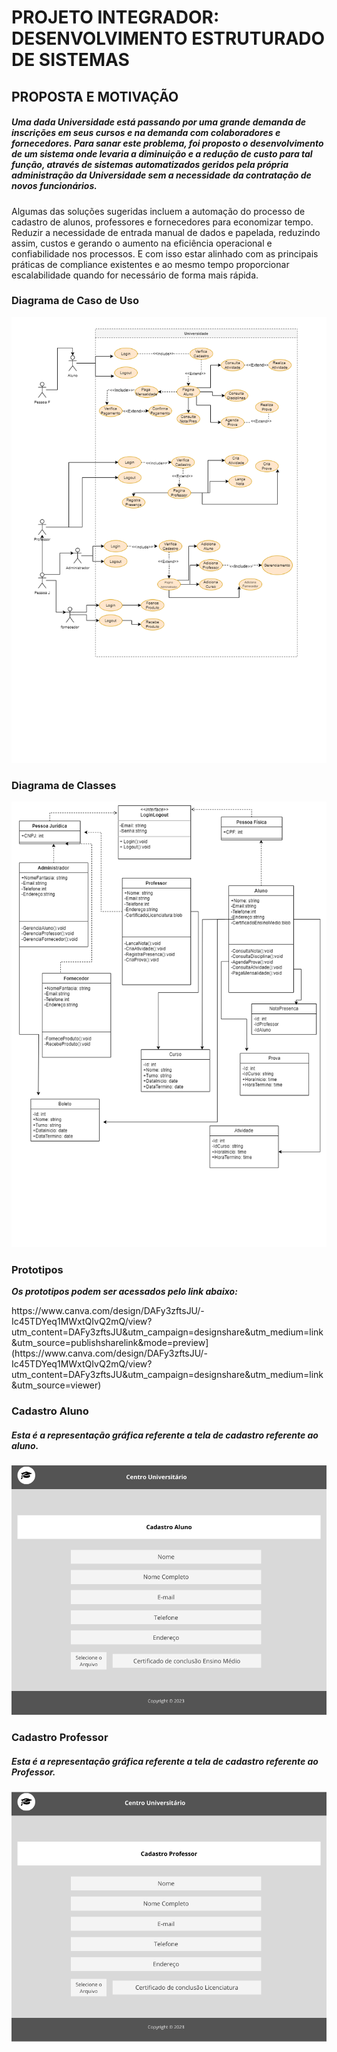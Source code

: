 # PROJETO INTEGRADOR: DESENVOLVIMENTO ESTRUTURADO DE SISTEMAS 

## PROPOSTA E MOTIVAÇÃO
##### Uma dada Universidade está passando por uma grande demanda de inscrições em seus cursos e na demanda com colaboradores e fornecedores. Para sanar este problema, foi proposto o desenvolvimento de um sistema onde levaria a diminuição e a redução de custo para tal função, através  de sistemas automatizados geridos pela própria administração da Universidade sem a necessidade da contratação de novos funcionários.
Algumas das soluções sugeridas incluem a  automação do  processo de cadastro de alunos, professores e fornecedores para economizar tempo. Reduzir a necessidade de entrada manual de dados e papelada, reduzindo assim,  custos e gerando o aumento  na eficiência operacional e  confiabilidade nos processos. E com isso estar alinhado com as principais práticas de compliance existentes e ao mesmo tempo proporcionar escalabilidade quando for necessário de forma mais rápida.

### Diagrama de Caso de Uso

![scrre](/UML/Universidade_Caso_de_Uso.png)


### Diagrama de Classes

![scrre](/UML/Universidade_Classe.png)


### Prototipos 

***Os prototipos podem ser acessados pelo link abaixo:***
<p>https://www.canva.com/design/DAFy3zftsJU/-Ic45TDYeq1MWxtQIvQ2mQ/view?utm_content=DAFy3zftsJU&utm_campaign=designshare&utm_medium=link&utm_source=publishsharelink&mode=preview](https://www.canva.com/design/DAFy3zftsJU/-Ic45TDYeq1MWxtQIvQ2mQ/view?utm_content=DAFy3zftsJU&utm_campaign=designshare&utm_medium=link&utm_source=viewer)</p>

### Cadastro Aluno

##### Esta é a representação gráfica referente a tela de cadastro referente ao aluno.



![scrre](/Prototipos/CadastroAluno.png)


### Cadastro Professor

##### Esta é a representação gráfica referente a tela de cadastro referente ao Professor.



![scrre](/Prototipos/CadastroProfessor.png)
